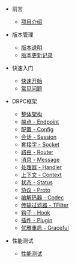 * 前言

  * [项目介绍](README.md)

* 版本管理

  * [版本说明](versions.md)
  * [版本更新记录](changelog.md)

* 快速入门

  * [快速开始](overview.md)
  * [常见问题](questions.md)
    

* DRPC框架

  * [整体架构](drpc/diagram.md)
  * [端点 - Endpoint](drpc/endpoint.md)
  * [配置 - Config](drpc/config.md)
  * [会话 - Session](drpc/session.md)
  * [套接字 - Socket](drpc/socket.md)
  * [路由 - Router](drpc/router.md)
  * [消息 - Message](drpc/message.md)
  * [处理器 - Handler](drpc/handler.md)
  * [上下文 - Context](drpc/context.md)
  * [状态 - Status](drpc/status.md)
  * [协议 - Proto](drpc/proto.md)
  * [编解码器 - Codec](drpc/codec.md)
  * [传输过滤器 - TFilter](drpc/tfilter.md)
  * [钩子 - Hook](drpc/hook.md)
  * [插件 - Plugin](drpc/plugin.md)
  * [优雅重启 - Graceful](drpc/graceful.md)


* 性能测试

  * [性能测试](benchmark.md)


  